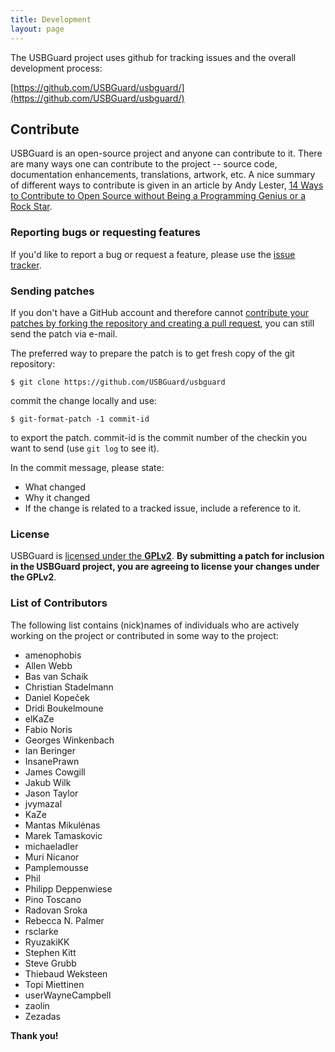```yaml
---
title: Development
layout: page
---
```


The USBGuard project uses github for tracking issues and the overall development process:

[https://github.com/USBGuard/usbguard/](https://github.com/USBGuard/usbguard/)

## Contribute

USBGuard is an open-source project and anyone can contribute to it. There are many ways one can contribute to the project -- source code, documentation enhancements, translations, artwork, etc. A nice summary of different ways to contribute is given in an article by Andy Lester, [14 Ways to Contribute to Open Source without Being a Programming Genius or a Rock Star](http://blog.smartbear.com/programming/14-ways-to-contribute-to-open-source-without-being-a-programming-genius-or-a-rock-star/).

### Reporting bugs or requesting features

If you'd like to report a bug or request a feature, please use the [issue tracker](https://github.com/USBGuard/usbguard/issues).

### Sending patches

If you don't have a GitHub account and therefore cannot [contribute your patches by forking the repository and creating a pull request](https://help.github.com/articles/using-pull-requests/), you can still send the patch via e-mail.

The preferred way to prepare the patch is to get fresh copy of the git repository:

    $ git clone https://github.com/USBGuard/usbguard

commit the change locally and use:

    $ git-format-patch -1 commit-id

to export the patch. commit-id is the commit number of the checkin you want to send (use `git log` to see it).

In the commit message, please state:

 * What changed
 * Why it changed
 * If the change is related to a tracked issue, include a reference to it.

### License

USBGuard is [licensed under the **GPLv2**](/usbguard/license). **By submitting a patch for inclusion in the USBGuard project, you are agreeing to license your changes under the GPLv2**.

### List of Contributors

The following list contains (nick)names of individuals who are actively working on the project or contributed in some way to the project:

* amenophobis
* Allen Webb 
* Bas van Schaik 
* Christian Stadelmann 
* Daniel Kopeček 
* Dridi Boukelmoune 
* elKaZe 
* Fabio Noris 
* Georges Winkenbach 
* Ian Beringer 
* InsanePrawn 
* James Cowgill
* Jakub Wilk 
* Jason Taylor
* jvymazal 
* KaZe 
* Mantas Mikulėnas 
* Marek Tamaskovic 
* michaeladler 
* Muri Nicanor 
* Pamplemousse 
* Phil 
* Philipp Deppenwiese 
* Pino Toscano 
* Radovan Sroka 
* Rebecca N. Palmer 
* rsclarke 
* RyuzakiKK 
* Stephen Kitt 
* Steve Grubb 
* Thiebaud Weksteen 
* Topi Miettinen 
* userWayneCampbell 
* zaolin 
* Zezadas

**Thank you!**
